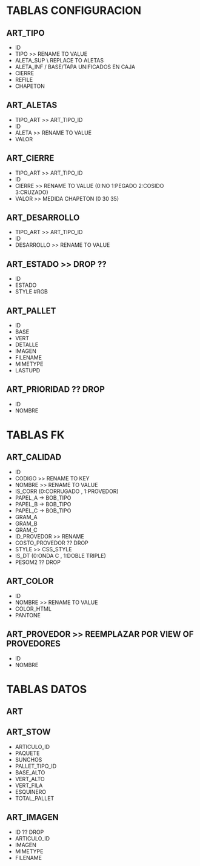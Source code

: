 # TABLAS CONFIGURACION
## ART_TIPO
- ID
- TIPO  	 >> RENAME TO VALUE 
- ALETA_SUP  \ REPLACE TO ALETAS
- ALETA_INF  / BASE/TAPA UNIFICADOS EN CAJA
- CIERRE
- REFILE
- CHAPETON 

## ART_ALETAS
- TIPO_ART 	 >> ART_TIPO_ID
- ID			
- ALETA >> RENAME TO VALUE 
- VALOR

## ART_CIERRE
- TIPO_ART 	 >> ART_TIPO_ID
- ID
- CIERRE >> RENAME TO VALUE (0:NO 1:PEGADO 2:COSIDO 3:CRUZADO)
- VALOR  >> MEDIDA CHAPETON (0 30 35) 

## ART_DESARROLLO
- TIPO_ART 	>> ART_TIPO_ID
- ID
- DESARROLLO >> RENAME TO VALUE 

## ART_ESTADO  >> DROP ??
- ID
- ESTADO
- STYLE  #RGB

## ART_PALLET
- ID
- BASE
- VERT 
- DETALLE 
- IMAGEN
- FILENAME
- MIMETYPE
- LASTUPD

## ART_PRIORIDAD ?? DROP
- ID
- NOMBRE

# TABLAS FK
## ART_CALIDAD
- ID
- CODIGO >> RENAME TO KEY
- NOMBRE >> RENAME TO VALUE
- IS_CORR  (0:CORRUGADO , 1:PROVEDOR)
- PAPEL_A  -> BOB_TIPO
- PAPEL_B  -> BOB_TIPO
- PAPEL_C  -> BOB_TIPO
- GRAM_A
- GRAM_B
- GRAM_C
- ID_PROVEDOR    >> RENAME 
- COSTO_PROVEDOR ?? DROP
- STYLE 		 >> CSS_STYLE
- IS_DT	   (0:ONDA C , 1:DOBLE TRIPLE) 	
- PESOM2  ?? DROP 

## ART_COLOR
- ID
- NOMBRE >> RENAME TO VALUE 
- COLOR_HTML
- PANTONE

## ART_PROVEDOR  >> REEMPLAZAR POR VIEW OF PROVEDORES
- ID
- NOMBRE 


# TABLAS DATOS
## ART




## ART_STOW
- ARTICULO_ID
- PAQUETE
- SUNCHOS
- PALLET_TIPO_ID
- BASE_ALTO
- VERT_ALTO
- VERT_FILA
- ESQUINERO
- TOTAL_PALLET


## ART_IMAGEN  
- ID  ?? DROP 
- ARTICULO_ID
- IMAGEN
- MIMETYPE
- FILENAME 
